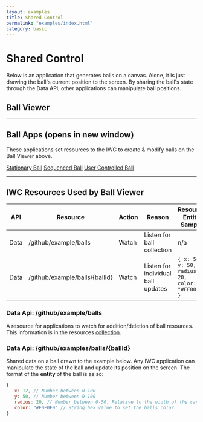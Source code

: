 ```yaml
---
layout: examples
title: Shared Control
permalink: "examples/index.html"
category: basic
---
```


# Shared Control
Below is an application that generates balls on a canvas. Alone, it is just drawing the ball's current position to the
screen. By sharing the ball's state through the Data API, other applications can manipulate ball positions.

## Ball Viewer
<p data-height="500" data-theme-id="0" data-slug-hash="vNMyoE" data-default-tab="Result" data-user="Kevin-K" class='codepen'>


***

## Ball Apps (opens in new window)
These applications set resources to the IWC to create & modify balls on the Ball Viewer above.
<div class="app-list">
    <a href="#"  onClick="openPopup('wMwjGW','Stationary Ball');return false;" >Stationary Ball</a>
    <a href="#"  onClick="openPopup('WreBEg','Sequenced Ball');return false;" >Sequenced Ball</a>
    <a href="#"  onClick="openPopup('KVKqyp','User Controlled');return false;" >User Controlled Ball</a>
</div>

<script type="text/javascript">
    var openPopup = function(hash,title,height,width){
        if(!hash) {
            return;
        }
        title = title || '';
        height = height || 600;
        width = width || 500;
        var settings = "height=" + height + ", width=" + width;
        window.open('popupPen.html?title=' + title + '&hash='+hash, hash, settings);
    };
</script>

***

## IWC Resources Used by Ball Viewer 
| API | Resource | Action | Reason| Resource Entity Sample |
|-----|----------|------------|---|----------------------|
| Data| /github/example/balls| Watch | Listen for ball collection|  n/a | 
| Data| /github/example/balls/{ballId}| Watch | Listen for individual ball updates|  ``` { x: 50, y: 50, radius: 20, color: "#FF0000" } ``` | 

### Data Api: /github/example/balls
A resource for applications to watch for addition/deletion of ball resources. This information is in the resources 
[collection](../tutorial/04_collections.html). 


### Data Api: /github/examples/balls/{ballId}
Shared data on a ball drawn to the example below. Any IWC application can manipulate the state of the ball and update
its position on the screen.  The format of the **entity** of the ball is as so:

``` js 
{
   x: 12, // Number between 0-100
   y: 50, // Number between 0-100
   radius: 20, // Number between 0-50. Relative to the width of the canvas
   color: "#F0F0F0" // String hex value to set the balls color
}
```

